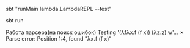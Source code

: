 sbt "runMain lambda.LambdaREPL --test"

sbt run

Работа парсера(на поиск ошибок)
Testing '(λfλx.f (f x)) (λz.z) w'... ✗ Parse error: Position 1:4, found "λx.f (f x)"